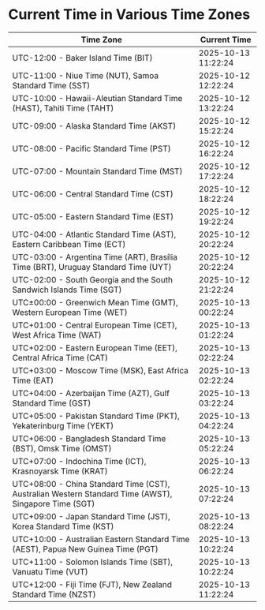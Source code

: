# Current Time in Various Time Zones

| Time Zone | Current Time |
|-----------|--------------|
| UTC-12:00 - Baker Island Time (BIT) | 2025-10-13 11:22:24 |
| UTC-11:00 - Niue Time (NUT), Samoa Standard Time (SST) | 2025-10-12 12:22:24 |
| UTC-10:00 - Hawaii-Aleutian Standard Time (HAST), Tahiti Time (TAHT) | 2025-10-12 13:22:24 |
| UTC-09:00 - Alaska Standard Time (AKST) | 2025-10-12 15:22:24 |
| UTC-08:00 - Pacific Standard Time (PST) | 2025-10-12 16:22:24 |
| UTC-07:00 - Mountain Standard Time (MST) | 2025-10-12 17:22:24 |
| UTC-06:00 - Central Standard Time (CST) | 2025-10-12 18:22:24 |
| UTC-05:00 - Eastern Standard Time (EST) | 2025-10-12 19:22:24 |
| UTC-04:00 - Atlantic Standard Time (AST), Eastern Caribbean Time (ECT) | 2025-10-12 20:22:24 |
| UTC-03:00 - Argentina Time (ART), Brasília Time (BRT), Uruguay Standard Time (UYT) | 2025-10-12 20:22:24 |
| UTC-02:00 - South Georgia and the South Sandwich Islands Time (SGT) | 2025-10-12 21:22:24 |
| UTC±00:00 - Greenwich Mean Time (GMT), Western European Time (WET) | 2025-10-13 00:22:24 |
| UTC+01:00 - Central European Time (CET), West Africa Time (WAT) | 2025-10-13 01:22:24 |
| UTC+02:00 - Eastern European Time (EET), Central Africa Time (CAT) | 2025-10-13 02:22:24 |
| UTC+03:00 - Moscow Time (MSK), East Africa Time (EAT) | 2025-10-13 02:22:24 |
| UTC+04:00 - Azerbaijan Time (AZT), Gulf Standard Time (GST) | 2025-10-13 03:22:24 |
| UTC+05:00 - Pakistan Standard Time (PKT), Yekaterinburg Time (YEKT) | 2025-10-13 04:22:24 |
| UTC+06:00 - Bangladesh Standard Time (BST), Omsk Time (OMST) | 2025-10-13 05:22:24 |
| UTC+07:00 - Indochina Time (ICT), Krasnoyarsk Time (KRAT) | 2025-10-13 06:22:24 |
| UTC+08:00 - China Standard Time (CST), Australian Western Standard Time (AWST), Singapore Time (SGT) | 2025-10-13 07:22:24 |
| UTC+09:00 - Japan Standard Time (JST), Korea Standard Time (KST) | 2025-10-13 08:22:24 |
| UTC+10:00 - Australian Eastern Standard Time (AEST), Papua New Guinea Time (PGT) | 2025-10-13 10:22:24 |
| UTC+11:00 - Solomon Islands Time (SBT), Vanuatu Time (VUT) | 2025-10-13 10:22:24 |
| UTC+12:00 - Fiji Time (FJT), New Zealand Standard Time (NZST) | 2025-10-13 11:22:24 |
